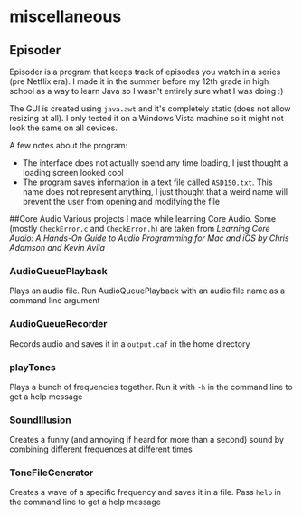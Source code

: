 # miscellaneous

## Episoder
Episoder is a program that keeps track of episodes you watch in a series (pre Netflix era).
I made it in the summer before my 12th grade in high school as a way to learn Java so I wasn't entirely sure what I was doing :)

The GUI is created using `java.awt` and it's completely static (does not allow resizing at all). I only tested it on a Windows Vista machine so it might not look the same on all devices.

A few notes about the program:
- The interface does not actually spend any time loading, I just thought a loading screen looked cool
- The program saves information in a text file called `ASD150.txt`. This name does not represent anything, I just thought that a weird name will prevent the user from opening and modifying the file

##Core Audio
Various projects I made while learning Core Audio.
Some (mostly `CheckError.c` and `CheckError.h`) are taken from *Learning Core Audio: A Hands-On Guide to Audio Programming for Mac and iOS by Chris Adamson and Kevin Avila*
### AudioQueuePlayback
Plays an audio file. Run AudioQueuePlayback with an audio file name as a command line argument

### AudioQueueRecorder
Records audio and saves it in a `output.caf` in the home directory

### playTones
Plays a bunch of frequencies together. Run it with `-h` in the command line to get a help message

### SoundIllusion
Creates a funny (and annoying if heard for more than a second) sound by combining different frequences at different times

### ToneFileGenerator
Creates a wave of a specific frequency and saves it in a file. Pass `help` in the command line to get a help message
